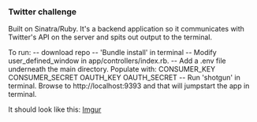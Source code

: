 ### Twitter challenge 

Built on Sinatra/Ruby. It's a backend application so it communicates with Twitter's API on the server and spits out output to the terminal. 

To run: 
-- download repo
-- 'Bundle install' in terminal 
-- Modify user_defined_window in app/controllers/index.rb. 
-- Add a .env file underneath the main directory. Populate with:
		CONSUMER_KEY
		CONSUMER_SECRET
		OAUTH_KEY
		OAUTH_SECRET
-- Run 'shotgun' in terminal. Browse to http://localhost:9393 and that will jumpstart the app in terminal. 

It should look like this:
[Imgur](http://i.imgur.com/P5xcZo9.png)

